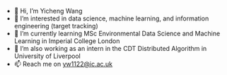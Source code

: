 - 👋 Hi, I’m Yicheng Wang
- 👀 I’m interested in data science, machine learning, and information engineering (target tracking)
- 🌱 I’m currently learning MSc Environmental Data Science and Machine Learning in Imperial College London
- 💞️ I’m also working as an intern in the CDT Distributed Algorithm in University of Liverpool
- 📫 Reach me on yw1122@ic.ac.uk

<!---
ycwUK/ycwUK is a ✨ special ✨ repository because its `README.md` (this file) appears on your GitHub profile.
You can click the Preview link to take a look at your changes.
--->
